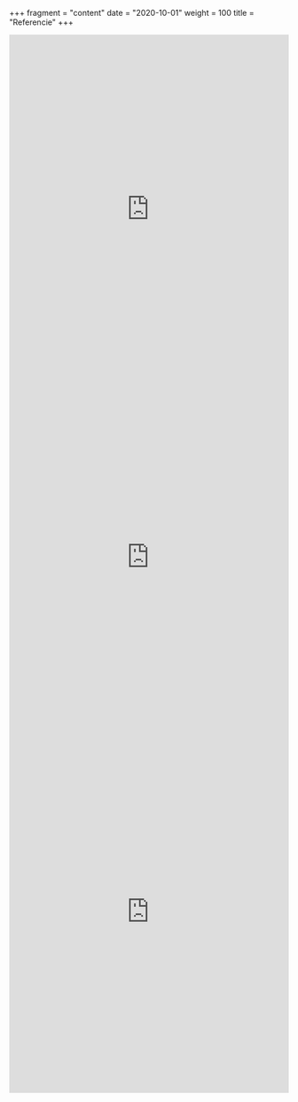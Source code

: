 +++
fragment = "content"
date = "2020-10-01"
weight = 100
title = "Referencie"
+++

<iframe src="https://www.facebook.com/plugins/post.php?href=https%3A%2F%2Fwww.facebook.com%2Fpermalink.php%3Fstory_fbid%3D552725096639524%26id%3D100057061166337&show_text=true&width=350" width="100%" style="border:none;overflow:hidden;min-height:630px" scrolling="no" frameborder="0" allowfullscreen="true" allow="autoplay; clipboard-write; encrypted-media; picture-in-picture; web-share"></iframe>

<br>
<iframe src="https://www.facebook.com/plugins/post.php?href=https%3A%2F%2Fwww.facebook.com%2Fpermalink.php%3Fstory_fbid%3D3316465898397983%26id%3D225435797501024&show_text=true&width=350" width="100%" style="border:none;overflow:hidden;min-height:625px" scrolling="no" frameborder="0" allowfullscreen="true" allow="autoplay; clipboard-write; encrypted-media; picture-in-picture; web-share"></iframe>

<br>

<iframe src="https://www.facebook.com/plugins/post.php?href=https%3A%2F%2Fwww.facebook.com%2Fpermalink.php%3Fstory_fbid%3D2785369871507591%26id%3D225435797501024&show_text=true&width=350" width="100%" style="border:none;overflow:hidden;min-height:655px" scrolling="no" frameborder="0" allowfullscreen="true" allow="autoplay; clipboard-write; encrypted-media; picture-in-picture; web-share"></iframe>

